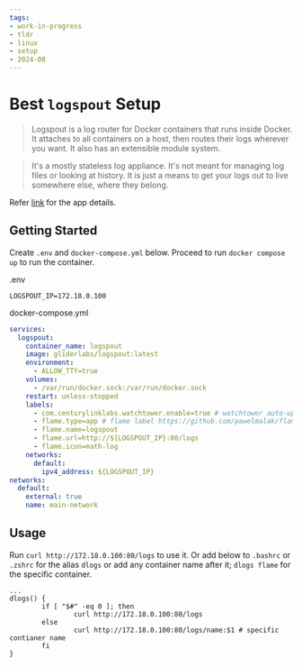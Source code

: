 ```yaml
---
tags:
- work-in-progress
- tldr
- linux
- setup
- 2024-08
---
```


# Best `logspout` Setup

> Logspout is a log router for Docker containers that runs inside Docker. It attaches to all containers on a host, then routes their logs wherever you want. It also has an extensible module system.

> It's a mostly stateless log appliance. It's not meant for managing log files or looking at history. It is just a means to get your logs out to live somewhere else, where they belong.

Refer [link](https://github.com/gliderlabs/logspout) for the app details.

## Getting Started

Create `.env` and `docker-compose.yml` below. Proceed to run `docker compose up` to run the container.

.env
```env
LOGSPOUT_IP=172.18.0.100
```

docker-compose.yml
```yml
services:
  logspout:
    container_name: logspout
    image: gliderlabs/logspout:latest
    environment:
      - ALLOW_TTY=true
    volumes:
      - /var/run/docker.sock:/var/run/docker.sock
    restart: unless-stopped
    labels:
      - com.centurylinklabs.watchtower.enable=true # watchtower auto-update image
      - flame.type=app # flame label https://github.com/pawelmalak/flame
      - flame.name=logspout
      - flame.url=http://${LOGSPOUT_IP}:80/logs
      - flame.icon=math-log
    networks:
      default:
        ipv4_address: ${LOGSPOUT_IP}
networks:
  default:
    external: true
    name: main-network
```

## Usage

Run `curl http://172.18.0.100:80/logs` to use it. Or add below to `.bashrc` or `.zshrc` for the alias `dlogs` or add any container name after it; `dlogs flame` for the specific container.

```bashrc
...
dlogs() {
        if [ "$#" -eq 0 ]; then
                curl http://172.18.0.100:80/logs
        else
                curl http://172.18.0.100:80/logs/name:$1 # specific contianer name
        fi
}
```